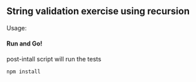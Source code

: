 ## String validation exercise using recursion

Usage:

#### Run and Go!
post-intall script will run the tests

```
npm install
```
